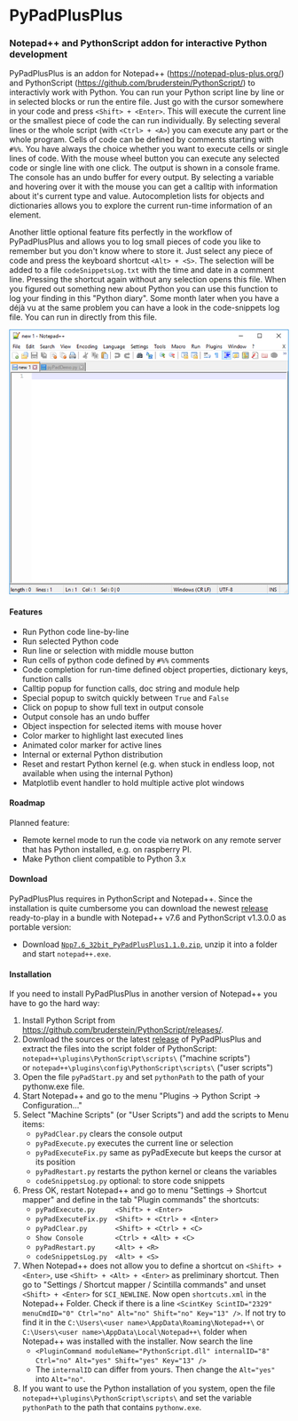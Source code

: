 # PyPadPlusPlus
### Notepad++ and PythonScript addon for interactive Python development

PyPadPlusPlus is an addon for Notepad++ (https://notepad-plus-plus.org/) and PythonScript (https://github.com/bruderstein/PythonScript/) to interactivly work with Python. You can run your Python script line by line or in selected blocks or run the entire file. Just go with the cursor somewhere in your code and press `<Shift> + <Enter>`. This will execute the current line or the smallest piece of code the can run individually. By selecting several lines or the whole script (with `<Ctrl> + <A>`) you can execute any part or the whole program. Cells of code can be defined by comments starting with `#%%`. You have always the choice whether you want to execute cells or single lines of code. With the mouse wheel button you can execute any selected code or single line with one click. The output is shown in a console frame. The console has an undo buffer for every output. By selecting a variable and hovering over it with the mouse you can get a calltip with information about it's current type and value. Autocompletion lists for objects and dictionaries allows you to explore the current run-time information of an element.

Another little optional feature fits perfectly in the workflow of PyPadPlusPlus and allows you to log small pieces of code you like to remember but you don't know where to store it. Just select any piece of code and press the keyboard shortcut `<Alt> + <S>`. The selection will be added to a file `codeSnippetsLog.txt` with the time and date in a comment line. Pressing the shortcut again without any selection opens this file. When you figured out something new about Python you can use this function to log your finding in this "Python diary". Some month later when you have a déjà vu at the same problem you can have a look in the code-snippets log file. You can run in directly from this file.

  <img src="https://raw.githubusercontent.com/bitagoras/PyPadPlusPlus/master/demo/pyPadDemo.gif">  

#### Features

* Run Python code line-by-line
* Run selected Python code
* Run line or selection with middle mouse button
* Run cells of python code defined by `#%%` comments
* Code completion for run-time defined object properties, dictionary keys, function calls
* Calltip popup for function calls, doc string and module help
* Special popup to switch quickly between `True` and `False`
* Click on popup to show full text in output console
* Output console has an undo buffer
* Object inspection for selected items with mouse hover
* Color marker to highlight last executed lines
* Animated color marker for active lines
* Internal or external Python distribution
* Reset and restart Python kernel (e.g. when stuck in endless loop, not available when using the internal Python)
* Matplotlib event handler to hold multiple active plot windows

#### Roadmap
Planned feature:
* Remote kernel mode to run the code via network on any remote server that has Python installed, e.g. on raspberry PI.
* Make Python client compatible to Python 3.x

#### Download

PyPadPlusPlus requires in PythonScript and Notepad++. Since the installation is quite cumbersome you can download the newest [release](https://github.com/bitagoras/PyPadPlusPlus/releases) ready-to-play in a bundle with Notepad++ v7.6 and PythonScript v1.3.0.0 as portable version:
* Download [`Npp7.6_32bit_PyPadPlusPlus1.1.0.zip`](https://github.com/bitagoras/PyPadPlusPlus/releases/download/v1.1.0/Npp7.6_32bit_PyPadPlusPlus1.1.0.zip), unzip it into a folder and start `notepad++.exe`.

#### Installation

If you need to install PyPadPlusPlus in another version of Notepad++ you have to go the hard way:

1. Install Python Script from https://github.com/bruderstein/PythonScript/releases/.
2. Download the sources or the latest [release](https://github.com/bitagoras/PyPadPlusPlus/releases) of PyPadPlusPlus and extract the files into the script folder of PythonScript:
  <br>`notepad++\plugins\PythonScript\scripts\` ("machine scripts")
  <br>or `notepad++\plugins\config\PythonScript\scripts\` ("user scripts")
3. Open the file `pyPadStart.py` and set `pythonPath` to the path of your pythonw.exe file.
4. Start Notepad++ and go to the menu "Plugins → Python Script → Configuration..."
5. Select "Machine Scripts" (or "User Scripts") and add the scripts to Menu items:
    * `pyPadClear.py` clears the console output
    * `pyPadExecute.py` executes the current line or selection
    * `pyPadExecuteFix.py` same as pyPadExecute but keeps the cursor at its position
    * `pyPadRestart.py`  restarts the python kernel or cleans the variables
    * `codeSnippetsLog.py`  optional: to store code snippets
6. Press OK, restart Notepad++ and go to menu "Settings → Shortcut mapper" and define in the tab "Plugin commands" the shortcuts:
    * `pyPadExecute.py     <Shift> + <Enter>`
    * `pyPadExecuteFix.py  <Shift> + <Ctrl> + <Enter>`
    * `pyPadClear.py       <Shift> + <Ctrl> + <C>`
    * `Show Console        <Ctrl> + <Alt> + <C>`
    * `pyPadRestart.py     <Alt> + <R>`
    * `codeSnippetsLog.py  <Alt> + <S>`
7. When Notepad++ does not allow you to define a shortcut on `<Shift> + <Enter>`, use `<Shift> + <Alt> + <Enter>` as preliminary shortcut. Then go to "Settings / Shortcut mapper / Scintilla commands" and unset `<Shift> + <Enter>` for `SCI_NEWLINE`. Now open `shortcuts.xml` in the Notepad++ Folder. Check if there is a line `<ScintKey ScintID="2329" menuCmdID="0" Ctrl="no" Alt="no" Shift="no" Key="13" />`. If not try to find it in the `C:\Users\<user name>\AppData\Roaming\Notepad++\` or  `C:\Users\<user name>\AppData\Local\Notepad++\` folder when Notepad++ was installed with the installer. Now search the line
    * `<PluginCommand moduleName="PythonScript.dll" internalID="8" Ctrl="no" Alt="yes" Shift="yes" Key="13" />`
    * The `internalID` can differ from yours. Then change the `Alt="yes"` into `Alt="no"`. 
8. If you want to use the Python installation of you system, open the file 
  `notepad++\plugins\PythonScript\scripts\` and set the variable `pythonPath` to the path that contains `pythonw.exe`.
